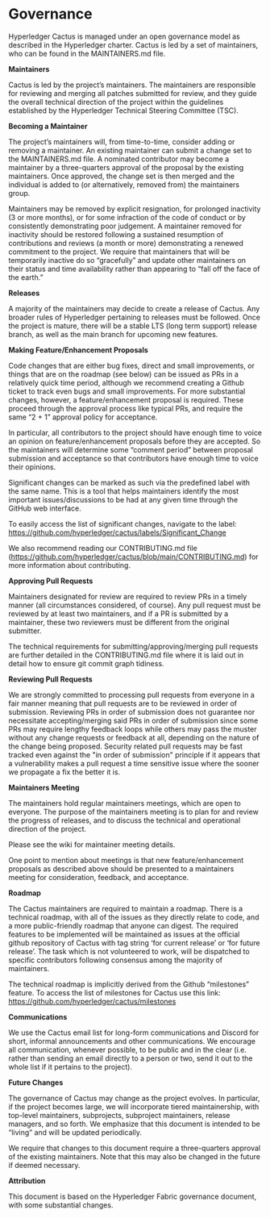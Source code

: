 # Governance

Hyperledger Cactus is managed under an open governance model as described in the Hyperledger charter. Cactus is led by a set of maintainers, who can be found in the MAINTAINERS.md file.

**Maintainers**

Cactus is led by the project’s maintainers. The maintainers are responsible for reviewing and merging all patches submitted for review, and they guide the overall technical direction of the project within the guidelines established by the Hyperledger Technical Steering Committee (TSC).

**Becoming a Maintainer**

The project’s maintainers will, from time-to-time, consider adding or removing a maintainer. An existing maintainer can submit a change set to the MAINTAINERS.md file. A nominated contributor may become a maintainer by a three-quarters approval of the proposal by the existing maintainers. Once approved, the change set is then merged and the individual is added to (or alternatively, removed from) the maintainers group.

Maintainers may be removed by explicit resignation, for prolonged inactivity (3 or more months), or for some infraction of the code of conduct or by consistently demonstrating poor judgement. A maintainer removed for inactivity should be restored following a sustained resumption of contributions and reviews (a month or more) demonstrating a renewed commitment to the project.  We require that maintainers that will be temporarily inactive do so “gracefully” and update other maintainers on their status and time availability rather than appearing to “fall off the face of the earth.”

**Releases**

A majority of the maintainers may decide to create a release of Cactus.  Any broader rules of Hyperledger pertaining to releases must be followed.  Once the project is mature, there will be a stable LTS (long term support) release branch, as well as the main branch for upcoming new features.

**Making Feature/Enhancement Proposals**

Code changes that are either bug fixes, direct and small improvements, or things that are on the roadmap (see below) can be issued as PRs in a relatively quick time period, although we recommend creating a Github ticket to track even bugs and small improvements.  For more substantial changes, however, a feature/enhancement proposal is required.  These proceed through the approval process like typical PRs, and require the same “2 + 1” approval policy for acceptance.

In particular, all contributors to the project should have enough time to voice an opinion on feature/enhancement proposals before they are accepted.  So the maintainers will determine some “comment period” between proposal submission and acceptance so that contributors have enough time to voice their opinions.

Significant changes can be marked as such via the predefined label with the same name. This is a tool that helps maintainers identify the most important issues/discussions to be had at any given time through the GitHub web interface.

To easily access the list of significant changes, navigate to the label:
https://github.com/hyperledger/cactus/labels/Significant_Change

We also recommend reading our CONTRIBUTING.md file (https://github.com/hyperledger/cactus/blob/main/CONTRIBUTING.md) for more information about contributing.

**Approving Pull Requests**

Maintainers designated for review are required to review PRs in a timely manner (all circumstances considered, of course).  Any pull request must be reviewed by at least two maintainers, and if a PR is submitted by a maintainer, these two reviewers must be different from the original submitter.

The technical requirements for submitting/approving/merging pull requests are further detailed in the CONTRIBUTING.md file where it is laid out in detail how to ensure git commit graph tidiness.

**Reviewing Pull Requests**

We are strongly committed to processing pull requests from everyone in a fair manner meaning that pull requests are to be
reviewed in order of submission.
Reviewing PRs in order of submission does not guarantee nor necessitate accepting/merging said PRs in order of submission
since some PRs may require lengthy feedback loops while others may pass the muster without any change requests or
feedback at all, depending on the nature of the change being proposed.
Security related pull requests may be fast tracked even against the "in order of submission" principle if it appears
that a vulnerability makes a pull request a time sensitive issue where the sooner we propagate a fix the better it is.

**Maintainers Meeting**

The maintainers hold regular maintainers meetings, which are open to everyone. The purpose of the maintainers meeting is to plan for and review the progress of releases, and to discuss the technical and operational direction of the project.

Please see the wiki for maintainer meeting details.

One point to mention about meetings is that new feature/enhancement proposals as described above should be presented to a maintainers meeting for consideration, feedback, and acceptance.

**Roadmap**

The Cactus maintainers are required to maintain a roadmap.  There is a technical roadmap, with all of the issues as they directly relate to code, and a more public-friendly roadmap that anyone can digest.  The required features to be implemented will be maintained as issues at the official github repository of Cactus with tag string ‘for current release’ or ‘for future release’. The task which is not volunteered to work, will be dispatched to specific contributors following consensus among the majority of maintainers.

The technical roadmap is implicitly derived from the Github “milestones” feature. To access the list of milestones for Cactus use this link:
https://github.com/hyperledger/cactus/milestones

**Communications**

We use the Cactus email list for long-form communications and Discord for short, informal announcements and other communications.  We encourage all communication, whenever possible, to be public and in the clear (i.e. rather than sending an email directly to a person or two, send it out to the whole list if it pertains to the project).

**Future Changes**

The governance of Cactus may change as the project evolves.  In particular, if the project becomes large, we will incorporate tiered maintainership, with top-level maintainers, subprojects, subproject maintainers, release managers, and so forth.  We emphasize that this document is intended to be “living” and will be updated periodically.

We require that changes to this document require a three-quarters approval of the existing maintainers.  Note that this may also be changed in the future if deemed necessary.

**Attribution**

This document is based on the Hyperledger Fabric governance document, with some substantial changes.